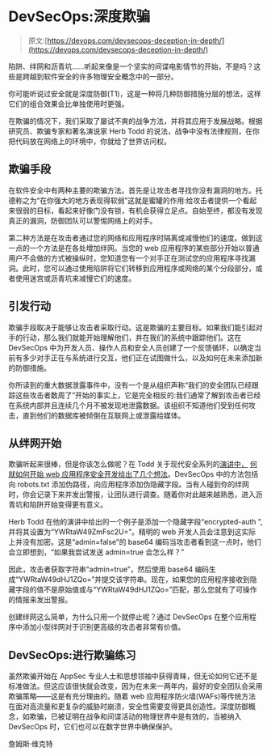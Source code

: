 # DevSecOps:深度欺骗

> 原文:[https://devops.com/devsecops-deception-in-depth/](https://devops.com/devsecops-deception-in-depth/)

陷阱、绊网和沥青坑……听起来像是一个坚实的间谍电影情节的开始，不是吗？这些是跨越到软件安全的许多物理安全概念中的一部分。

你可能听说过安全就是深度防御(T1)，这是一种将几种防御措施分层的想法，这样它们的组合效果会比单独使用时更强。

在欺骗的情况下，我们采取了屡试不爽的战争方法，并将其应用于发展战略。根据研究员、欺骗专家和著名演说家 Herb Todd 的说法，战争中没有法律规则，在你把代码放在网络上的环境中，你就给了世界访问权。

## 欺骗手段

在软件安全中有两种主要的欺骗方法。首先是让攻击者寻找你没有漏洞的地方。托德称之为“在你强大的地方表现得软弱”这就是蜜罐的作用:给攻击者提供一个看起来很弱的目标，看起来好像门没有锁，有机会获得立足点。自始至终，都没有发现真正的漏洞，防御团队可以警惕网络上的对手。

第二种方法是在攻击者通过您的网络和应用程序时隔离或减慢他们的速度。做到这一点的一个方法是在各处增加绊网。当您的 web 应用程序的某些部分开始以普通用户不会做的方式被操纵时，您知道您有一个对手正在测试您的应用程序寻找漏洞。此时，您可以通过使用陷阱将它们转移到应用程序或网络的某个分段部分，或者使用迷宫或沥青坑来减慢它们的速度。

## 引发行动

欺骗手段取决于能够让攻击者采取行动。这是欺骗的主要目标。如果我们能引起对手的行动，那么我们就能开始理解他们，并在我们的系统中跟踪他们。这在 DevSecOps 中为开发人员、操作人员和安全人员创建了一个反馈循环，以确定当前有多少对手正在与系统进行交互，他们正在试图做什么，以及如何在未来添加新的防御措施。

你所读到的重大数据泄露事件中，没有一个是从组织声称“我们的安全团队已经跟踪这些攻击者数周了”开始的事实上，它是完全相反的:我们通常了解到攻击者已经在系统内部并且连续几个月不被发现地泄露数据。该组织不知道他们受到任何攻击，直到他们的数据库被倾倒在互联网上或泄露给媒体。

## 从绊网开始

欺骗听起来很棒，但是你该怎么做呢？在 Todd 关于现代安全系列的[演讲中，](https://info.signalsciences.com/tangled-web-defense-deception) [何](https://info.signalsciences.com/tangled-web-defense-deception) [就如何开始 web 应用程序安全开发给出了几个想法](https://info.signalsciences.com/tangled-web-defense-deception)。DevSecOps 中的方法包括向 robots.txt 添加伪路径，向应用程序添加伪隐藏字段。当有人碰到你的绊网时，你会记录下来并发出警报，让团队进行调查。随着你对此越来越熟悉，进入沥青坑和陷阱开始变得更有意义。

Herb Todd 在他的演讲中给出的一个例子是添加一个隐藏字段“encrypted-auth ”,并将其设置为“YWRtaW49ZmFsc2U=”。精明的 web 开发人员会注意到这实际上并没有加密。这是“admin=false”的 base64 编码当攻击者看到这一点时，他们会立即想到，“如果我尝试发送 admin=true 会怎么样？”

因此，攻击者获取字符串“admin=true”，然后使用 base64 编码生成“YWRtaW49dHJ1ZQo=”并提交该字符串。现在，如果您的应用程序接收到隐藏字段的值不是原始值或与“YWRtaW49dHJ1ZQo=”匹配，那么您就有了可操作的情报来发出警报。

创建绊网这么简单，为什么只用一个就停止呢？通过 DevSecOps 在整个应用程序中添加小型绊网对于识别更高级的攻击者非常有价值。

## DevSecOps:进行欺骗练习

虽然欺骗开始在 AppSec 专业人士和思想领袖中获得青睐，但无论如何它还不是标准做法。但这应该很快就会改变，因为在未来一两年内，最好的安全团队会采用欺骗策略——这是有充分理由的。随着 web 应用程序防火墙(WAFs)等传统方法在面对高流量和更复杂的威胁时崩溃，安全性需要变得更具创造性。深度防御概念，如欺骗，已被证明在战争和间谍活动的物理世界中是有效的，当被纳入 DevSecOps 时，它们也可以在数字世界中确保保护。

詹姆斯·维克特